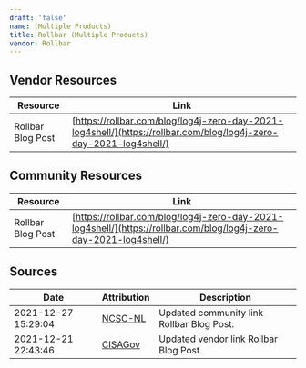 ```yaml
---
draft: 'false'
name: (Multiple Products)
title: Rollbar (Multiple Products)
vendor: Rollbar
---
```


## Vendor Resources
| Resource | Link |
| --- | --- |
| Rollbar Blog Post | [https://rollbar.com/blog/log4j-zero-day-2021-log4shell/](https://rollbar.com/blog/log4j-zero-day-2021-log4shell/) |

## Community Resources
| Resource | Link |
| --- | --- |
| Rollbar Blog Post | [https://rollbar.com/blog/log4j-zero-day-2021-log4shell/](https://rollbar.com/blog/log4j-zero-day-2021-log4shell/) |


## Sources
| Date | Attribution | Description |
| --- | --- | --- |
| 2021-12-27 15:29:04 | [NCSC-NL](https://github.com/NCSC-NL/log4shell/blob/main/software/README.md) | Updated community link Rollbar Blog Post.  |
| 2021-12-21 22:43:46 | [CISAGov](https://raw.githubusercontent.com/cisagov/log4j-affected-db/develop/README.md) | Updated vendor link Rollbar Blog Post.  |
